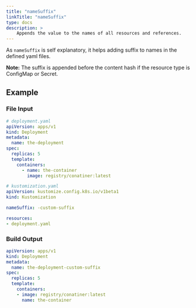 ```yaml
---
title: "nameSuffix"
linkTitle: "nameSuffix"
type: docs
description: >
    Appends the value to the names of all resources and references.
---
```


As `nameSuffix` is self explanatory, it helps adding suffix to names in the defined yaml files.

**Note:** The suffix is appended before the content hash if the resource type is ConfigMap or Secret.

## Example

### File Input

```yaml
# deployment.yaml
apiVersion: apps/v1
kind: Deployment
metadata:
  name: the-deployment
spec:
  replicas: 5
  template:
    containers:
      - name: the-container
        image: registry/conatiner:latest
```

```yaml
# kustomization.yaml
apiVersion: kustomize.config.k8s.io/v1beta1
kind: Kustomization

nameSuffix: -custom-suffix

resources:
- deployment.yaml

```

### Build Output

```yaml
apiVersion: apps/v1
kind: Deployment
metadata:
  name: the-deployment-custom-suffix
spec:
  replicas: 5
  template:
    containers:
    - image: registry/conatiner:latest
      name: the-container
```